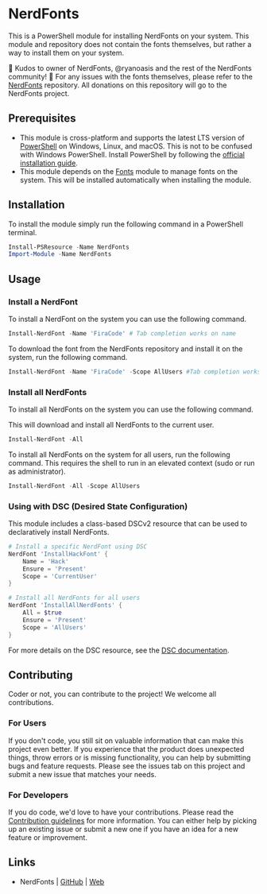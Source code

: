 # NerdFonts

This is a PowerShell module for installing NerdFonts on your system. This module and repository does not contain the fonts themselves,
but rather a way to install them on your system.

🎉 Kudos to owner of NerdFonts, @ryanoasis and the rest of the NerdFonts community! 🎉
For any issues with the fonts themselves, please refer to the [NerdFonts](https://github.com/ryanoasis/nerd-fonts/) repository.
All donations on this repository will go to the NerdFonts project.

## Prerequisites

- This module is cross-platform and supports the latest LTS version of [PowerShell](https://learn.microsoft.com/en-us/powershell/scripting/overview) on Windows, Linux, and macOS. This is not to be confused with Windows PowerShell. Install PowerShell by following the [official installation guide](https://learn.microsoft.com/en-us/powershell/scripting/install/installing-powershell).
- This module depends on the [Fonts](https://psmodule.io/Fonts) module to manage fonts on the system. This will be installed automatically when installing the module.

## Installation

To install the module simply run the following command in a PowerShell terminal.

```powershell
Install-PSResource -Name NerdFonts
Import-Module -Name NerdFonts
```

## Usage

### Install a NerdFont

To install a NerdFont on the system you can use the following command.

```powershell
Install-NerdFont -Name 'FiraCode' # Tab completion works on name
```

To download the font from the NerdFonts repository and install it on the system, run the following command.

```powershell
Install-NerdFont -Name 'FiraCode' -Scope AllUsers #Tab completion works on Scope too
```

### Install all NerdFonts

To install all NerdFonts on the system you can use the following command.

This will download and install all NerdFonts to the current user.
```powershell
Install-NerdFont -All
```

To install all NerdFonts on the system for all users, run the following command.
This requires the shell to run in an elevated context (sudo or run as administrator).

```powershell
Install-NerdFont -All -Scope AllUsers
```

### Using with DSC (Desired State Configuration)

This module includes a class-based DSCv2 resource that can be used to declaratively install NerdFonts.

```powershell
# Install a specific NerdFont using DSC
NerdFont 'InstallHackFont' {
    Name = 'Hack'
    Ensure = 'Present'
    Scope = 'CurrentUser'
}

# Install all NerdFonts for all users
NerdFont 'InstallAllNerdFonts' {
    All = $true
    Ensure = 'Present'
    Scope = 'AllUsers'
}
```

For more details on the DSC resource, see the [DSC documentation](/src/dsc/README.md).

## Contributing

Coder or not, you can contribute to the project! We welcome all contributions.

### For Users

If you don't code, you still sit on valuable information that can make this project even better. If you experience that the
product does unexpected things, throw errors or is missing functionality, you can help by submitting bugs and feature requests.
Please see the issues tab on this project and submit a new issue that matches your needs.

### For Developers

If you do code, we'd love to have your contributions. Please read the [Contribution guidelines](CONTRIBUTING.md) for more information.
You can either help by picking up an existing issue or submit a new one if you have an idea for a new feature or improvement.

## Links

- NerdFonts | [GitHub](https://github.com/ryanoasis/nerd-fonts) | [Web](https://www.nerdfonts.com/)
